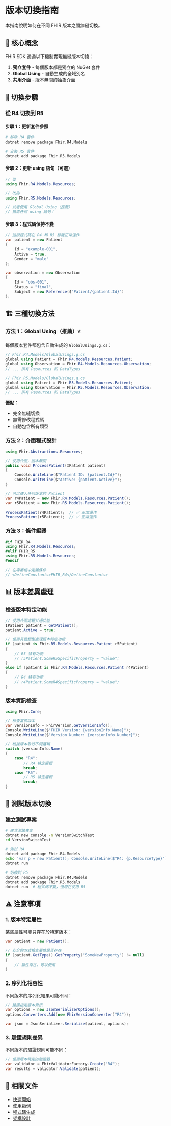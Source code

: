 # 版本切換指南

本指南說明如何在不同 FHIR 版本之間無縫切換。

## 🎯 核心概念

FHIR SDK 透過以下機制實現無縫版本切換：

1. **獨立套件** - 每個版本都是獨立的 NuGet 套件
2. **Global Using** - 自動生成的全域別名
3. **共用介面** - 版本無關的抽象介面

## 🔄 切換步驟

### 從 R4 切換到 R5

#### 步驟 1：更新套件參照

```bash
# 移除 R4 套件
dotnet remove package Fhir.R4.Models

# 安裝 R5 套件
dotnet add package Fhir.R5.Models
```

#### 步驟 2：更新 using 語句（可選）

```csharp
// 從
using Fhir.R4.Models.Resources;

// 改為
using Fhir.R5.Models.Resources;

// 或者使用 Global Using（推薦）
// 無需任何 using 語句！
```

#### 步驟 3：程式碼保持不變

```csharp
// 這段程式碼在 R4 和 R5 都能正常運作
var patient = new Patient
{
    Id = "example-001",
    Active = true,
    Gender = "male"
};

var observation = new Observation
{
    Id = "obs-001",
    Status = "final",
    Subject = new Reference($"Patient/{patient.Id}")
};
```

## 🏗️ 三種切換方法

### 方法 1：Global Using（推薦）⭐

每個版本套件都包含自動生成的 `GlobalUsings.g.cs`：

```csharp
// Fhir.R4.Models/GlobalUsings.g.cs
global using Patient = Fhir.R4.Models.Resources.Patient;
global using Observation = Fhir.R4.Models.Resources.Observation;
// ... 所有 Resources 和 DataTypes

// Fhir.R5.Models/GlobalUsings.g.cs  
global using Patient = Fhir.R5.Models.Resources.Patient;
global using Observation = Fhir.R5.Models.Resources.Observation;
// ... 所有 Resources 和 DataTypes
```

**優點**：
- 完全無縫切換
- 無需修改程式碼
- 自動包含所有類型

### 方法 2：介面程式設計

```csharp
using Fhir.Abstractions.Resources;

// 使用介面，版本無關
public void ProcessPatient(IPatient patient)
{
    Console.WriteLine($"Patient ID: {patient.Id}");
    Console.WriteLine($"Active: {patient.Active}");
}

// 可以傳入任何版本的 Patient
var r4Patient = new Fhir.R4.Models.Resources.Patient();
var r5Patient = new Fhir.R5.Models.Resources.Patient();

ProcessPatient(r4Patient);  // ✅ 正常運作
ProcessPatient(r5Patient);  // ✅ 正常運作
```

### 方法 3：條件編譯

```csharp
#if FHIR_R4
using Fhir.R4.Models.Resources;
#elif FHIR_R5
using Fhir.R5.Models.Resources;
#endif

// 在專案檔中定義條件
// <DefineConstants>FHIR_R4</DefineConstants>
```

## 📊 版本差異處理

### 檢查版本特定功能

```csharp
// 使用介面處理共通功能
IPatient patient = GetPatient();
patient.Active = true;

// 使用具體類型處理版本特定功能
if (patient is Fhir.R5.Models.Resources.Patient r5Patient)
{
    // R5 特有功能
    // r5Patient.SomeR5SpecificProperty = "value";
}
else if (patient is Fhir.R4.Models.Resources.Patient r4Patient)
{
    // R4 特有功能
    // r4Patient.SomeR4SpecificProperty = "value";
}
```

### 版本資訊檢查

```csharp
using Fhir.Core;

// 檢查當前版本
var versionInfo = FhirVersion.GetVersionInfo();
Console.WriteLine($"FHIR Version: {versionInfo.Name}");
Console.WriteLine($"Version Number: {versionInfo.Number}");

// 根據版本執行不同邏輯
switch (versionInfo.Name)
{
    case "R4":
        // R4 特定邏輯
        break;
    case "R5":
        // R5 特定邏輯
        break;
}
```

## 🧪 測試版本切換

### 建立測試專案

```bash
# 建立測試專案
dotnet new console -n VersionSwitchTest
cd VersionSwitchTest

# 測試 R4
dotnet add package Fhir.R4.Models
echo 'var p = new Patient(); Console.WriteLine($"R4: {p.ResourceType}");' > Program.cs
dotnet run

# 切換到 R5
dotnet remove package Fhir.R4.Models
dotnet add package Fhir.R5.Models
dotnet run  # 程式碼不變，但現在使用 R5
```

## ⚠️ 注意事項

### 1. 版本特定屬性

某些屬性可能只存在於特定版本：

```csharp
var patient = new Patient();

// 安全的方式檢查屬性是否存在
if (patient.GetType().GetProperty("SomeNewProperty") != null)
{
    // 屬性存在，可以使用
}
```

### 2. 序列化相容性

不同版本的序列化結果可能不同：

```csharp
// 建議指定版本資訊
var options = new JsonSerializerOptions();
options.Converters.Add(new FhirVersionConverter("R4"));

var json = JsonSerializer.Serialize(patient, options);
```

### 3. 驗證規則差異

不同版本的驗證規則可能不同：

```csharp
// 使用版本特定的驗證器
var validator = FhirValidatorFactory.Create("R4");
var results = validator.Validate(patient);
```

## 🔗 相關文件

- [快速開始](quick-start.md)
- [使用範例](usage-examples.md)
- [程式碼生成](code-generation.md)
- [架構設計](architecture.md)
